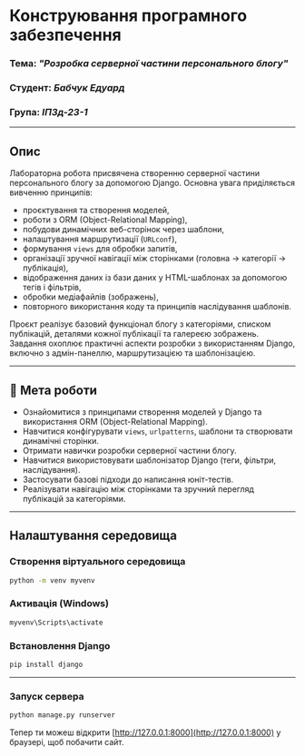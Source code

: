# Конструювання програмного забезпечення
### Тема: _"Розробка серверної частини персонального блогу"_
### Студент: _Бабчук Едуард_
### Група: _ІПЗд-23-1_
---
## Опис

Лабораторна робота присвячена створенню серверної частини персонального блогу за допомогою Django. Основна увага приділяється вивченню принципів:

- проєктування та створення моделей,
- роботи з ORM (Object-Relational Mapping),
- побудови динамічних веб-сторінок через шаблони,
- налаштування маршрутизації (`URLconf`),
- формування `views` для обробки запитів,
- організації зручної навігації між сторінками (головна → категорії → публікація),
- відображення даних із бази даних у HTML-шаблонах за допомогою тегів і фільтрів,
- обробки медіафайлів (зображень),
- повторного використання коду та принципів наслідування шаблонів.

Проєкт реалізує базовий функціонал блогу з категоріями, списком публікацій, деталями кожної публікації та галереєю зображень. Завдання охоплює практичні аспекти розробки з використанням Django, включно з адмін-панеллю, маршрутизацією та шаблонізацією.

---

## 🎯 Мета роботи

- Ознайомитися з принципами створення моделей у Django та використання ORM (Object-Relational Mapping).
- Навчитися конфігурувати `views`, `urlpatterns`, шаблони та створювати динамічні сторінки.
- Отримати навички розробки серверної частини блогу.
- Навчитися використовувати шаблонізатор Django (теги, фільтри, наслідування).
- Застосувати базові підходи до написання юніт-тестів.
- Реалізувати навігацію між сторінками та зручний перегляд публікацій за категоріями.

---

## Налаштування середовища

### Створення віртуального середовища

```bash
python -m venv myvenv
```

### Активація (Windows)

```bash
myvenv\Scripts\activate
```

### Встановлення Django

```bash
pip install django
```

---

### Запуск сервера

```bash
python manage.py runserver
```

Тепер ти можеш відкрити [http://127.0.0.1:8000](http://127.0.0.1:8000) у браузері, щоб побачити сайт.